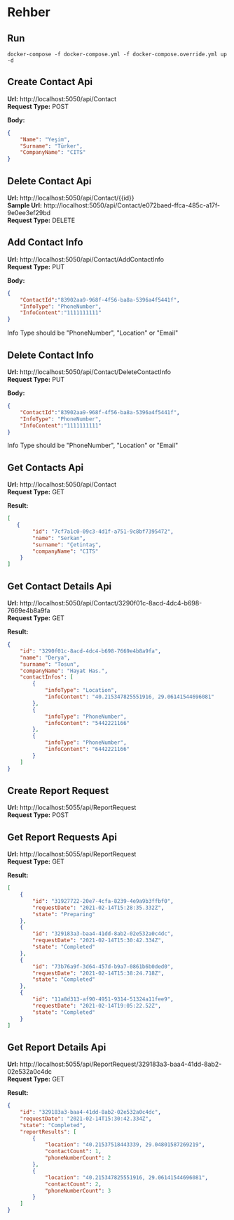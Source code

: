# Rehber

Run
----------
```
docker-compose -f docker-compose.yml -f docker-compose.override.yml up -d
```

Create Contact Api
--------------------------
**Url:** http://localhost:5050/api/Contact \
**Request Type:** POST 

**Body:**
```json
{        
    "Name": "Yeşim",
    "Surname": "Türker",
    "CompanyName": "CITS"
}
```

Delete Contact Api
--------------------------
**Url:** http://localhost:5050/api/Contact/{{id}} \
**Sample Url:** http://localhost:5050/api/Contact/e072baed-ffca-485c-a17f-9e0ee3ef29bd \
**Request Type:** DELETE 


Add Contact Info
--------------------------
**Url:** http://localhost:5050/api/Contact/AddContactInfo \
**Request Type:** PUT 

**Body:**
```json
{
    "ContactId":"83902aa9-968f-4f56-ba8a-5396a4f5441f",
    "InfoType": "PhoneNumber",
    "InfoContent":"1111111111"
}
```
Info Type should be "PhoneNumber", "Location" or "Email" 

Delete Contact Info
--------------------------
**Url:** http://localhost:5050/api/Contact/DeleteContactInfo \
**Request Type:** PUT 

**Body:**
```json
{
    "ContactId":"83902aa9-968f-4f56-ba8a-5396a4f5441f",
    "InfoType": "PhoneNumber",
    "InfoContent":"1111111111"
}
```
Info Type should be "PhoneNumber", "Location" or "Email" 

Get Contacts  Api
------------------

**Url:** http://localhost:5050/api/Contact \
**Request Type:** GET 

**Result:**
```json
[
   {
        "id": "7cf7a1c0-09c3-4d1f-a751-9c8bf7395472",
        "name": "Serkan",
        "surname": "Çetintaş",
        "companyName": "CITS"
    }
]
```

Get Contact Details Api
------------------

**Url:** http://localhost:5050/api/Contact/3290f01c-8acd-4dc4-b698-7669e4b8a9fa \
**Request Type:** GET 

**Result:**
```json
{
    "id": "3290f01c-8acd-4dc4-b698-7669e4b8a9fa",
    "name": "Derya",
    "surname": "Tosun",
    "companyName": "Hayat Has.",
    "contactInfos": [
        {
            "infoType": "Location",
            "infoContent": "40.215347825551916, 29.06141544696081"
        },
        {
            "infoType": "PhoneNumber",
            "infoContent": "5442221166"
        },
        {
            "infoType": "PhoneNumber",
            "infoContent": "6442221166"
        }
    ]
}
```

Create Report Request
--------------------------
**Url:** http://localhost:5055/api/ReportRequest \
**Request Type:** POST 

Get Report Requests  Api
------------------

**Url:** http://localhost:5055/api/ReportRequest \
**Request Type:** GET 

**Result:**
```json
[
    {
        "id": "31927722-20e7-4cfa-8239-4e9a9b3ffbf0",
        "requestDate": "2021-02-14T15:28:35.332Z",
        "state": "Preparing"
    },
    {
        "id": "329183a3-baa4-41dd-8ab2-02e532a0c4dc",
        "requestDate": "2021-02-14T15:30:42.334Z",
        "state": "Completed"
    },
    {
        "id": "73b76a9f-3d64-457d-b9a7-0861b6b0ded0",
        "requestDate": "2021-02-14T15:38:24.718Z",
        "state": "Completed"
    },
    {
        "id": "11a8d313-af90-4951-9314-51324a11fee9",
        "requestDate": "2021-02-14T19:05:22.52Z",
        "state": "Completed"
    }
]
```

Get Report Details  Api
------------------

**Url:** http://localhost:5055/api/ReportRequest/329183a3-baa4-41dd-8ab2-02e532a0c4dc \
**Request Type:** GET 

**Result:**
```json
{
    "id": "329183a3-baa4-41dd-8ab2-02e532a0c4dc",
    "requestDate": "2021-02-14T15:30:42.334Z",
    "state": "Completed",
    "reportResults": [
        {
            "location": "40.21537518443339, 29.04801587269219",
            "contactCount": 1,
            "phoneNumberCount": 2
        },
        {
            "location": "40.215347825551916, 29.06141544696081",
            "contactCount": 2,
            "phoneNumberCount": 3
        }
    ]
}
```




